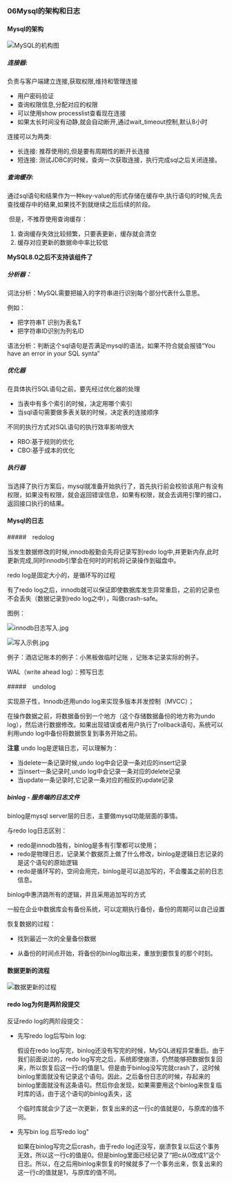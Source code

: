### 06Mysql的架构和日志

#### Mysql的架构

![MySQL的机构图](MySQL的机构图.png)

##### 连接器:

负责与客户端建立连接,获取权限,维持和管理连接

- 用户密码验证
- 查询权限信息,分配对应的权限
- 可以使用show processlist查看现在连接
- 如果太长时间没有动静,就会自动断开,通过wait_timeout控制,默认8小时

连接可以为两类:

- 长连接: 推荐使用的,但是要有周期性的断开长连接
- 短连接: 测试JDBC的时候，查询一次获取连接，执行完成sql之后关闭连接。

##### 查询缓存:

​	通过sql语句和结果作为一种key-value的形式存储在缓存中,执行语句的时候,先去查找缓存中的结果,如果找不到就继续之后后续的阶段。

​	但是，不推荐使用查询缓存：

1. 查询缓存失效比较频繁，只要表更新，缓存就会清空
2. 缓存对应更新的数据命中率比较低

**MySQL8.0之后不支持该组件了**

##### 分析器：

词法分析：MySQL需要把输入的字符串进行识别每个部分代表什么意思。

例如：

- 把字符串T 识别为表名T
- 把字符串ID识别为列名ID

语法分析：判断这个sql语句是否满足mysql的语法，如果不符合就会报错“You have an error in your SQL synta”

##### 优化器

在具体执行SQL语句之前，要先经过优化器的处理

- 当表中有多个索引的时候，决定用哪个索引
- 当sql语句需要做多表关联的时候，决定表的连接顺序

不同的执行方式对SQL语句的执行效率影响很大

- RBO:基于规则的优化
- CBO:基于成本的优化

##### 执行器

当选择了执行方案后，mysql就准备开始执行了，首先执行前会校验该用户有没有权限，如果没有权限，就会返回错误信息，如果有权限，就会去调用引擎的接口，返回接口执行的结果。

#### Mysql的日志

#####　redolog

当发生数据修改的时候,innodb殷勤会先将记录写到redo log中,并更新内存,此时更新完成,同时innodb引擎会在何时的时机将记录操作到磁盘中。

redo log是固定大小的，是循环写的过程

有了redo log之后，innodb就可以保证即使数据库发生异常重启，之前的记录也不会丢失（数据记录到redo log之中），叫做crash-safe。

图例：

![innodb日志写入.jpg](innodb日志写入.jpg)

![写入示例.jpg](写入示例.jpg)

例子：酒店记账本的例子：小黑板做临时记账 ，记账本记录实际的例子。

WAL（write ahead log）：预写日志

#####　undolog

实现原子性，Innodb还用undo log来实现多版本并发控制（MVCC）；

在操作数据之前，将数据备份到一个地方（这个存储数据备份的地方称为undo log），然后进行数据修改。如果出现错误或者用户执行了rollback语句，系统可以利用undo log中备份将数据恢复到事务开始之前。

**注意** undo log是逻辑日志，可以理解为：

- 当delete一条记录时候,undo log中会记录一条对应的insert记录
- 当insert一条记录时,undo log中会记录一条对应的delete记录
- 当update一条记录时,它记录一条对应的相反的update记录

##### binlog - 服务端的日志文件

binlog是mysql server层的日志，主要做mysql功能层面的事情。

与redo log日志区别：

- redo是innodb独有，binlog是多有引擎都可以使用；
- redo是物理日志，记录某个数据页上做了什么修改，binlog是逻辑日志记录的是这个语句的原始逻辑
- redo是循环写的，空间会用完，binlog是可以追加写的，不会覆盖之前的日志信息。

binlog中惠济路所有的逻辑，并且采用追加写的方式

一般在企业中数据库会有备份系统，可以定期执行备份，备份的周期可以自己设置

恢复数据的过程：

- 找到最近一次的全量备份数据

- 从备份的时间点开始，将备份的binlog取出来，重放到要恢复的那个时刻。

#### 数据更新的流程

![数据更新的过程](数据更新的过程.png)

#### redo log为何是两阶段提交

反证redo log的两阶段提交：

- 先写redo log后写bin log: 

    假设在redo log写完，binlog还没有写完的时候，MySQL进程异常重启。由于我们前面说过的，redo log写完之后，系统即使崩溃，仍然能够把数据恢复回来，所以恢复后这一行c的值是1。但是由于binlog没写完就crash了，这时候binlog里面就没有记录这个语句。因此，之后备份日志的时候，存起来的binlog里面就没有这条语句。然后你会发现，如果需要用这个binlog来恢复临时库的话，由于这个语句的binlog丢失，这

  个临时库就会少了这一次更新，恢复出来的这一行c的值就是0，与原库的值不同。

- 先写bin log 后写redo log"

  如果在binlog写完之后crash，由于redo log还没写，崩溃恢复以后这个事务无效，所以这一行c的值是0。但是binlog里面已经记录了“把c从0改成1”这个日志。所以，在之后用binlog来恢复的时候就多了一个事务出来，恢复出来的这一行c的值就是1，与原库的值不同。

